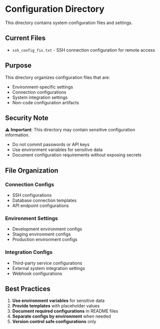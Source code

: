 # Configuration Directory

This directory contains system configuration files and settings.

## Current Files

- `ssh_config_fix.txt` - SSH connection configuration for remote access

## Purpose

This directory organizes configuration files that are:
- Environment-specific settings
- Connection configurations  
- System integration settings
- Non-code configuration artifacts

## Security Note

⚠️ **Important**: This directory may contain sensitive configuration information. 
- Do not commit passwords or API keys
- Use environment variables for sensitive data
- Document configuration requirements without exposing secrets

## File Organization

### Connection Configs
- SSH configurations
- Database connection templates
- API endpoint configurations

### Environment Settings
- Development environment configs
- Staging environment configs  
- Production environment configs

### Integration Configs
- Third-party service configurations
- External system integration settings
- Webhook configurations

## Best Practices

1. **Use environment variables** for sensitive data
2. **Provide templates** with placeholder values
3. **Document required configurations** in README files
4. **Separate configs by environment** when needed
5. **Version control safe configurations** only